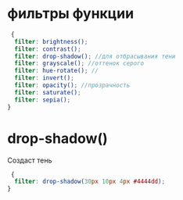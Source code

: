<!-- filter функции ------------------------------------------------------------------------------------------------------------------------>

# фильтры функции

```scss
 {
  filter: brightness();
  filter: contrast();
  filter: drop-shadow(); //для отбрасывания тени
  filter: grayscale(); //оттенок серого
  filter: hue-rotate(); //
  filter: invert();
  filter: opacity(); //прозрачность
  filter: saturate();
  filter: sepia();
}
```

# drop-shadow()

Создаст тень

```scss
 {
  filter: drop-shadow(30px 10px 4px #4444dd);
}
```
